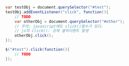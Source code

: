 
```java
var testObj = document.querySelector("#test");
testObj.addEventListener("click", function(){
	// TODO
	var otherObj = document.querySelector("#other");
	// 주의: javascript에도 click()함수가 있다.
	// js의 click(): 강제 클릭이벤트 발생
	otherObj.click();
});
```

```java
$("#test").click(function(){
	// TODO
});
```
<!--stackedit_data:
eyJoaXN0b3J5IjpbMTE2MTY2NzM3OF19
-->